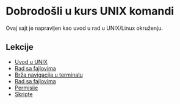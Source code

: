 <link rel="stylesheet" href="/UNIX-beginner-course/assets/css/custom.css">

# Dobrodošli u kurs UNIX komandi

Ovaj sajt je napravljen kao uvod u rad u UNIX/Linux okruženju.

## Lekcije

- [Uvod u UNIX](docs/1-unix.html)
- [Rad sa fajlovima](docs/2-filesystem_functions.html)
- [Brža navigacija u terminalu](docs/3_1-faster_terminal_navigation.html)
- [Rad sa fajlovima](docs/4_1-touch.html)
- [Permisije](docs/5_1-permissions.html)
- [Skripte](docs/6_1-pokretanje_vise_komandi.html)
